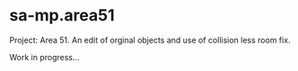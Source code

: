 # sa-mp.area51

Project: Area 51. 
  An edit of orginal objects and use of collision less room fix.

Work in progress...
